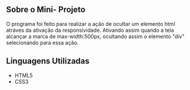 
## Sobre o Mini- Projeto

O programa foi feito para realizar a ação de
ocultar um elemento html atráves da ativação da responsividade. 
Ativando assim quando a tela alcançar a marca de  max-width:500px, ocultando assim o elemento "div" selecionando para essa ação.
## Linguagens Utilizadas

- HTML5
- CSS3